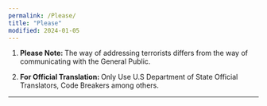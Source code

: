 ```yaml
---
permalink: /Please/
title: "Please"
modified: 2024-01-05
---
```











1. <b> Please Note: </b> The way of addressing terrorists differs from the way of communicating with the General Public.


2. <b> For Official Translation: </b>  Only Use U.S Department of State Official Translators, Code Breakers among others.



<hr style="height:2px;border-width:0;color:gray;background-color:gray">
